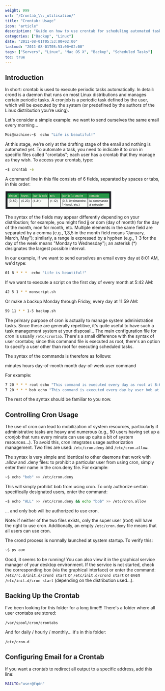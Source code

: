 ```yaml
---
weight: 999
url: "/Crontab_\\:_utilisation/"
title: "Crontab: Usage"
icon: "article"
description: "Guide on how to use crontab for scheduling automated tasks on Linux systems"
categories: ["Backup", "Linux"]
date: "2011-08-01T05:53:00+02:00"
lastmod: "2011-08-01T05:53:00+02:00"
tags: ["Servers", "Linux", "Mac OS X", "Backup", "Scheduled Tasks"]
toc: true
---
```


## Introduction

In short: crontab is used to execute periodic tasks automatically.
In detail: crond is a daemon that runs on most Linux distributions and manages certain periodic tasks. A cronjob is a periodic task defined by the user, which will be executed by the system (or predefined by the authors of the Linux distribution you're using).

Let's consider a simple example: we want to send ourselves the same email every morning...

```bash
Moi@machine:~$  echo "Life is beautiful!"
```

At this stage, we're only at the drafting stage of the email and nothing is automated yet. To automate a task, you need to indicate it to cron in specific files called "crontabs"; each user has a crontab that they manage as they wish. To access your crontab, type:

```bash
~$ crontab -e
```

A command line in this file consists of 6 fields, separated by spaces or tabs, in this order:

![T1.jpg](/images/t1.jpg)

The syntax of the fields may appear differently depending on your distribution; for example, you might find jj or dom (day of month) for the day of the month, mon for month, etc. Multiple elements in the same field are separated by a comma (e.g., 1,3,5 in the month field means "January, March, May"); similarly, a range is expressed by a hyphen (e.g., 1-3 for the day of the week means "Monday to Wednesday"); an asterisk (\*) designates the largest possible interval.

In our example, if we want to send ourselves an email every day at 8:01 AM, we'd type:

```bash
01 8 * * *  echo "Life is beautiful!"
```

If we want to execute a script on the first day of every month at 5:42 AM:

```bash
42 5 1 * * monscript.sh
```

Or make a backup Monday through Friday, every day at 11:59 AM:

```bash
59 11 * * 1-5 backup.sh
```

The primary purpose of cron is actually to manage system administration tasks. Since these are generally repetitive, it's quite useful to have such a task management system at your disposal... The main configuration file for cron is usually `/etc/crontab`. There's a small difference with the syntax of user crontabs; since this command file is executed as root, there's an option to specify a user other than root for executing scheduled tasks.

The syntax of the commands is therefore as follows:

minutes hours day-of-month month day-of-week user command

For example:

```bash
7 20 * * * root echo "This command is executed every day as root at 8:07 PM"
7 20 * * * bob echo "This command is executed every day by user bob at 8:07 PM"
```

The rest of the syntax should be familiar to you now.

## Controlling Cron Usage

The use of cron can lead to mobilization of system resources, particularly if administrative tasks are heavy and numerous (e.g., 50 users having set up a cronjob that runs every minute can use up quite a bit of system resources...). To avoid this, cron integrates usage authorization management. Two files are used: `/etc/cron.deny` and `/etc/cron.allow`.

The syntax is very simple and identical to other daemons that work with .allow and .deny files: to prohibit a particular user from using cron, simply enter their name in the cron.deny file. For example:

```bash
~$ echo "bob" >> /etc/cron.deny
```

This will simply prohibit bob from using cron. To only authorize certain specifically designated users, enter the command:

```bash
~$ echo "ALL" >> /etc/cron.deny && echo "bob" >> /etc/cron.allow
```

... and only bob will be authorized to use cron.

Note: if neither of the two files exists, only the super user (root) will have the right to use cron. Additionally, an empty `/etc/cron.deny` file means that all users can use cron.

The crond process is normally launched at system startup. To verify this:

```bash
~$ ps aux
```

Good, it seems to be running! You can also view it in the graphical service manager of your desktop environment. If the service is not started, check the corresponding box (via the graphical interface) or enter the command:
`/etc/rc.d/init.d/crond start` or `/etc/init.d/crond start` or even `/etc/init.d/cron start` (depending on the distribution used...).

## Backing Up the Crontab

I've been looking for this folder for a long time!!! There's a folder where all user crontabs are stored:

`/var/spool/cron/crontabs`

And for daily / hourly / monthly... it's in this folder:

`/etc/cron.d`

## Configuring Email for a Crontab

If you want a crontab to redirect all output to a specific address, add this line:

```bash
MAILTO="user@fqdn"
```

